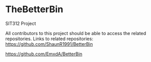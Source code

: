 # TheBetterBin
SIT312 Project

All contributors to this project should be able to access the related repositories.
Links to related repositories:
https://github.com/ShaunR1991/BetterBin

https://github.com/EmxdA/BetterBin
